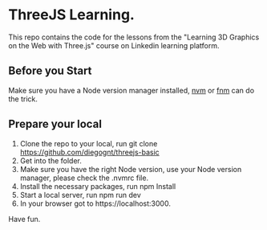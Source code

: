# ThreeJS Learning.
This repo contains the code for the lessons from the "Learning 3D Graphics on the Web with Three.js" course on Linkedin learning platform.

## Before you Start
Make sure you have a Node version manager installed, [nvm](https://github.com/nvm-sh/nvm) or [fnm](https://github.com/Schniz/fnm) can do the trick.

## Prepare your local
1. Clone the repo to your local, run git clone https://github.com/diegognt/threejs-basic
2. Get into the folder.
3. Make sure you have the right Node version, use your Node version manager, please check the .nvmrc file.
4. Install the necessary packages, run npm Install
5. Start a local server, run npm run dev
6. In your browser got to https://localhost:3000.

Have fun.

